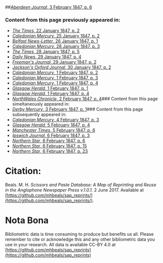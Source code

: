 ##[*Aberdeen Journal*, 3 February 1847, p. 6](https://mhbeals.github.io/sap_html/Aberdeen-Journal/Aberdeen-Journal-3-February-1847-p-6)

### Content from this page previously appeared in:
+ [*The Times*, 22 January 1847, p. 2](https://mhbeals.github.io/sap_html/The-Times/The-Times-22-January-1847-p-2)
+ [*Caledonian Mercury*, 25 January 1847, p. 2](https://mhbeals.github.io/sap_html/Caledonian-Mercury/Caledonian-Mercury-25-January-1847-p-2)
+ [*Belfast News-Letter*, 26 January 1847, p. 1](https://mhbeals.github.io/sap_html/Belfast-News-Letter/Belfast-News-Letter-26-January-1847-p-1)
+ [*Caledonian Mercury*, 28 January 1847, p. 3](https://mhbeals.github.io/sap_html/Caledonian-Mercury/Caledonian-Mercury-28-January-1847-p-3)
+ [*The Times*, 28 January 1847, p. 5](https://mhbeals.github.io/sap_html/The-Times/The-Times-28-January-1847-p-5)
+ [*Daily News*, 29 January 1847, p. 4](https://mhbeals.github.io/sap_html/Daily-News/Daily-News-29-January-1847-p-4)
+ [*Freeman's Journal*, 29 January 1847, p. 2](https://mhbeals.github.io/sap_html/Freeman's-Journal/Freeman's-Journal-29-January-1847-p-2)
+ [*Jackson's Oxford Journal*, 30 January 1847, p. 2](https://mhbeals.github.io/sap_html/Jackson's-Oxford-Journal/Jackson's-Oxford-Journal-30-January-1847-p-2)
+ [*Caledonian Mercury*, 1 February 1847, p. 2](https://mhbeals.github.io/sap_html/Caledonian-Mercury/Caledonian-Mercury-1-February-1847-p-2)
+ [*Caledonian Mercury*, 1 February 1847, p. 3](https://mhbeals.github.io/sap_html/Caledonian-Mercury/Caledonian-Mercury-1-February-1847-p-3)
+ [*Caledonian Mercury*, 1 February 1847, p. 4](https://mhbeals.github.io/sap_html/Caledonian-Mercury/Caledonian-Mercury-1-February-1847-p-4)
+ [*Glasgow Herald*, 1 February 1847, p. 1](https://mhbeals.github.io/sap_html/Glasgow-Herald/Glasgow-Herald-1-February-1847-p-1)
+ [*Glasgow Herald*, 1 February 1847, p. 4](https://mhbeals.github.io/sap_html/Glasgow-Herald/Glasgow-Herald-1-February-1847-p-4)
+ [*NorthWales Chronicle*, 2 February 1847, p. 4](https://mhbeals.github.io/sap_html/NorthWales-Chronicle/NorthWales-Chronicle-2-February-1847-p-4)### Content from this page simeltaneously appeared in:
+ [*Derby Mercury*, 3 February 1847, p. 1](https://mhbeals.github.io/sap_html/Derby-Mercury/Derby-Mercury-3-February-1847-p-1)### Content from this page subsequently appeared in:
+ [*Caledonian Mercury*, 4 February 1847, p. 3](https://mhbeals.github.io/sap_html/Caledonian-Mercury/Caledonian-Mercury-4-February-1847-p-3)
+ [*Glasgow Herald*, 5 February 1847, p. 4](https://mhbeals.github.io/sap_html/Glasgow-Herald/Glasgow-Herald-5-February-1847-p-4)
+ [*Manchester Times*, 5 February 1847, p. 6](https://mhbeals.github.io/sap_html/Manchester-Times/Manchester-Times-5-February-1847-p-6)
+ [*Ipswich Journal*, 6 February 1847, p. 3](https://mhbeals.github.io/sap_html/Ipswich-Journal/Ipswich-Journal-6-February-1847-p-3)
+ [*Northern Star*, 6 February 1847, p. 6](https://mhbeals.github.io/sap_html/Northern-Star/Northern-Star-6-February-1847-p-6)
+ [*Northern Star*, 6 February 1847, p. 15](https://mhbeals.github.io/sap_html/Northern-Star/Northern-Star-6-February-1847-p-15)
+ [*Northern Star*, 6 February 1847, p. 23](https://mhbeals.github.io/sap_html/Northern-Star/Northern-Star-6-February-1847-p-23)
                    
# Citation: 

Beals. M. H. *Scissors and Paste Database: A Map of Reprinting and Reuse in the Anglophone Newspaper Press v.1.0.1.* 2 June 2017. Available at [https://github.com/mhbeals/sap_reprints/](https://github.com/mhbeals/sap_reprints/). 
                    
# Nota Bona

Bibliometric data is time consuming to produce but benefits us all. Please remember to cite or acknowledge this and any other bibliometric data you use in your research. All data is available CC-BY 4.0 at [https://github.com/mhbeals/sap_reprints](https://github.com/mhbeals/sap_reprints)
